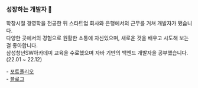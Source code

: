 ### 성장하는 개발자 🌱
학창시절 경영학을 전공한 뒤 스타트업 회사와 은행에서의 근무를 거쳐 개발자가 됐습니다.  
다양한 곳에서의 경험으로 원활한 소통에 자신있으며, 새로운 것을 배우고 시도해 보는 걸 좋아합니다.  
삼성청년SW아카데미 교육을 수료했으며 자바 기반의 백엔드 개발자을 공부했습니다. (22.01 ~ 22.12)

<div> - <a href= "https://qwerty1434.notion.site/_-d62951ca67774847a9c2973c80f36b06">포트폴리오</a></div>
<div> - <a href= "https://velog.io/@qwerty1434/series">블로그</a></div>

<!--
**qwerty1434/qwerty1434** is a ✨ _special_ ✨ repository because its `README.md` (this file) appears on your GitHub profile.

Here are some ideas to get you started:

- 🔭 I’m currently working on ...
- 🌱 I’m currently learning ...
- 👯 I’m looking to collaborate on ...
- 🤔 I’m looking for help with ...
- 💬 Ask me about ...
- 📫 How to reach me: ...
- 😄 Pronouns: ...
- ⚡ Fun fact: ...
-->

